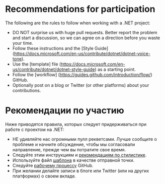 # Recommendations for participation
The following are the rules to follow when working with a .NET project:

* DO NOT surprise us with huge pull requests. Better report the problem and start a discussion,
  so we can agree on a direction before you waste your time.
* Follow these instructions and the [Style Guide] (https://docs.microsoft.com/en-us/contribute/dotnet/dotnet-voice-tone).
* Use the [template] file (https://docs.microsoft.com/en-us/contribute/dotnet/dotnet-style-guide) as a starting point.
* Follow the [workflow] (https://guides.github.com/introduction/flow/) GitHub.
* Optionally post on a blog or Twitter (or other platforms) about your contributions.

# Рекомендации по участию
Ниже приводятся правила, которых следует придерживаться при работе с проектом на .NET:

* НЕ удивляйте нас огромными пулл рекветсами. Лучше сообщите о проблеме и начните обсуждение, 
  чтобы мы согласовали направление, прежде чем вы потратите свое время.
* Следуйте этим инструкциям и [рекомендациям по стилистике](https://docs.microsoft.com/ru-ru/contribute/dotnet/dotnet-voice-tone).
* Используйте файл [шаблона](https://docs.microsoft.com/ru-ru/contribute/dotnet/dotnet-style-guide) в качестве отправной точки.
* Следуйте [рабочему процессу](https://guides.github.com/introduction/flow/) GitHub.
* При желании делайте записи в блоге или Twitter (или на других платформах) о своем вкладе.
